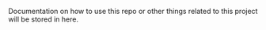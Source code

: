 Documentation on how to use this repo or other things related to this project will be stored in here.
